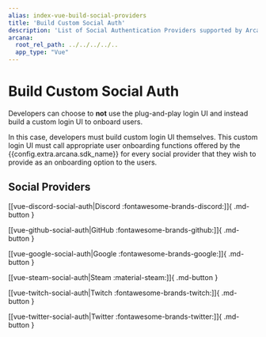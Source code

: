 ```yaml
---
alias: index-vue-build-social-providers
title: 'Build Custom Social Auth'
description: 'List of Social Authentication Providers supported by Arcana Auth. Learn how developers can onboard app users with a custom login UI and enable social authentication in apps integrated with the Arcana SDK.'
arcana:
  root_rel_path: ../../../../..
  app_type: "Vue"
---
```


# Build Custom Social Auth

Developers can choose to **not** use the plug-and-play login UI and instead build a custom login UI to onboard users. 

In this case, developers must build custom login UI themselves. This custom login UI must call appropriate user onboarding functions offered by the {{config.extra.arcana.sdk_name}} for every social provider that they wish to provide as an onboarding option to the users.

## Social Providers

[[vue-discord-social-auth|Discord :fontawesome-brands-discord:]]{ .md-button }

[[vue-github-social-auth|GitHub :fontawesome-brands-github:]]{ .md-button }

[[vue-google-social-auth|Google :fontawesome-brands-google:]]{ .md-button }

[[vue-steam-social-auth|Steam :material-steam:]]{ .md-button }

[[vue-twitch-social-auth|Twitch :fontawesome-brands-twitch:]]{ .md-button }

[[vue-twitter-social-auth|Twitter :fontawesome-brands-twitter:]]{ .md-button }
